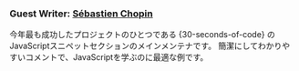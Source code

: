 ### Guest Writer: [Sébastien Chopin](https://twitter.com/Atinux)

今年最も成功したプロジェクトのひとつである {30-seconds-of-code} のJavaScriptスニペットセクションのメインメンテナです。
簡潔にしてわかりやすいコメントで、JavaScriptを学ぶのに最適な例です。
